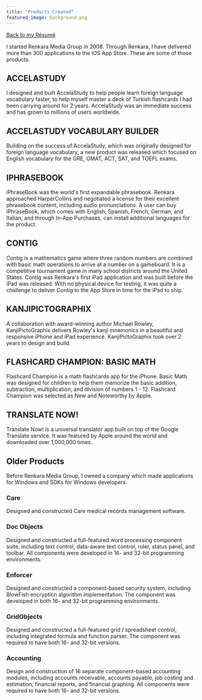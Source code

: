 ```yaml
---
title: "Products Created"
featured_image: background.png
---
```


[Back to my Résumé](/resume)

I started Renkara Media Group in 2008. Through Renkara, I have delivered more than 300 applications to the iOS App Store. These are some of those products.

## ACCELASTUDY

I designed and built AccelaStudy to help people learn foreign language vocabulary faster, to help myself master a deck of Turkish flashcards I had been carrying around for 2 years. AccelaStudy was an immediate success and has grown to millions of users worldwide.

## ACCELASTUDY VOCABULARY BUILDER

Building on the success of AccelaStudy, which was originally designed for foreign language vocabulary, a new product was released which focused on English vocabulary for the GRE, GMAT, ACT, SAT, and TOEFL exams.

## IPHRASEBOOK

iPhraseBook was the world's first expandable phrasebook. Renkara approached HarperCollins and negotiated a license for their excellent phrasebook content, including audio pronunciations. A user can buy iPhraseBook, which comes with English, Spanish, French, German, and Italian, and through In-App Purchases, can install additional languages for the product.

## CONTIG

Contig is a mathematics game where three random numbers are combined with basic math operations to arrive at a number on a gameboard. It is a competitive tournament game in many school districts around the United States. Contig was Renkara's first iPad application and was built before the iPad was released. With no physical device for testing, it was quite a challenge to deliver Contig to the App Store in time for the iPad to ship.

## KANJIPICTOGRAPHIX

A collaboration with award-winning author Michael Rowley, KanjiPictoGraphix delivers Rowley's kanji mnemonics in a beautiful and responsive iPhone and iPad experience. KanjiPictoGraphix took over 2 years to design and build.

## FLASHCARD CHAMPION: BASIC MATH

Flashcard Champion is a math flashcards app for the iPhone. Basic Math was designed for children to help them memorize the basic addition, subtraction, multiplication, and division of numbers 1 - 12. Flashcard Champion was selected as New and Noteworthy by Apple.

## TRANSLATE NOW!

Translate Now! is a universal translator app built on top of the Google Translate service. It was featured by Apple around the world and downloaded over 1,000,000 times.



## Older Products

Before Renkara Media Group, I owned a company which made applications for Windows and SDKs for Windows developers.

### Care

Designed and constructed Care medical records management software.

### Doc Objects

Designed and constructed a full-featured word processing component suite, including text control, data-aware text control, ruler, status panel, and toolbar. All components were developed in 16- and 32-bit programming environments.

### Enforcer

Designed and constructed a component-based security system, including BlowFish encryption algorithm implementation. The component was developed in both 16- and 32-bit programming environments.

### GridObjects

Designed and constructed a full-featured grid / spreadsheet control, including integrated formula and function parser. The component was required to have both 16- and 32-bit versions.

### Accounting

Design and construction of 16 separate component-based accounting modules, including accounts receivable, accounts payable, job costing and estimation, financial reports, and financial graphing. All components were required to have both 16- and 32-bit versions.
